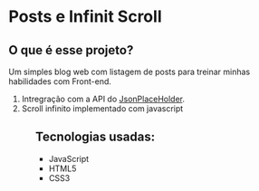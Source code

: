 <h1>Posts e Infinit Scroll</h1>
<h2>O que é esse projeto?</h2>
<p>Um simples blog web com listagem de posts para treinar minhas habilidades com Front-end.</p>
<ol>
  <li>Intregração com a API do <a href="https://jsonplaceholder.typicode.com/">JsonPlaceHolder</a>.</li>
  <li>Scroll infinito implementado com javascript</li>
<ol>

<h2>Tecnologias usadas:</h2>
<ul>
  <li>JavaScript</li>
  <li>HTML5</li>
  <li>CSS3</li>
</ul>

